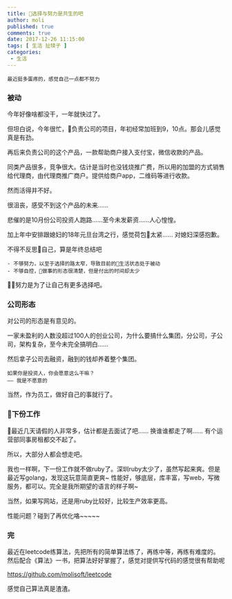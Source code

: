 ```yaml
---
title: 选择与努力是共生的吧
author: moli
published: true
comments: true
date: 2017-12-26 11:15:00
tags: [ 生活 扯犊子 ]
categories:
 - 生活
---
```


```
最近挺多蛋疼的，感觉自己一点都不努力
```

### 被动

今年好像啥都没干，一年就快过了。

但坦白说，今年很忙，负责公司的项目，年初经常加班到9，10点。那会儿感觉真是有劲。

再后来负责公司的这个产品，一款帮助商户接入支付宝，微信收款的产品。

同类产品很多，竞争很大。估计是当时也没钱烧推广费，所以用的加盟的方式销售给代理商，由代理商推广商户。提供给商户app，二维码等进行收款。

然而活得并不好。

很沮丧，感受不到这个产品的未来……

悲催的是10月份公司投资人跑路……至今未发薪资……人心惶惶。

加上年中安排跟媳妇的18年元旦台湾之行，感觉荷包太紧…… 对媳妇深感抱歉。

不得不反思自己，算是年终总结吧

```
- 不够努力，以至于选择的路太窄，导致目前的生活状态处于被动
- 不够自控，做事的形态很清楚，但是付出的时间却太少
```

努力是为了让自己有更多选择吧。

### 公司形态

对公司的形态是有意见的。

一家未盈利的人数没超过100人的创业公司，为什么要搞什么集团，分公司，子公司，架构复杂，至今未完全搞明白…… 

然后拿子公司去融资，融到的钱却养着整个集团。

```
如果你是投资人，你会愿意这么干嘛？
—— 我是不愿意的
```

当然，作为员工，做好自己的事就行了。

### 下份工作

最近几天请假的人非常多，估计都是去面试了吧…… 换谁谁都走了啊…… 有个运营部同事房租都交不起了。

所以，大部分人都会想走吧。

我也一样啊，下一份工作就不做ruby了。深圳ruby太少了，虽然写起来爽。但是最近写golang，发现这玩意简直更爽~ 性能好，够底层，库丰富，写web，写微服务，都可以。完全是我所期望的语言的样子啊~

当然，如果写网站，还是用ruby比较好，比较生产效率更高。

性能问题？碰到了再优化咯~~~~~

### 完

最近在leetcode练算法，先把所有的简单算法练了，再练中等，再练有难度的。然后配合《算法》一书，把算法好好掌握了，感觉对提供写代码的感觉很有帮助呢

https://github.com/molisoft/leetcode

感觉自己算法真是渣渣。